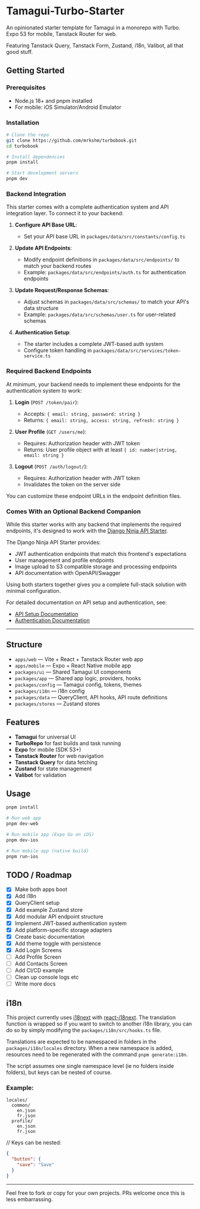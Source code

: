 # Tamagui-Turbo-Starter

An opinionated starter template for Tamagui in a monorepo with Turbo. Expo 53 for mobile, Tanstack Router for web.

Featuring Tanstack Query, Tanstack Form, Zustand, i18n, Valibot, all that good stuff.

## Getting Started

### Prerequisites

- Node.js 18+ and pnpm installed
- For mobile: iOS Simulator/Android Emulator

### Installation

```bash
# Clone the repo
git clone https://github.com/mrkshm/turbobook.git
cd turbobook

# Install dependencies
pnpm install

# Start development servers
pnpm dev
```

### Backend Integration

This starter comes with a complete authentication system and API integration layer. To connect it to your backend:

1. **Configure API Base URL**:

   - Set your API base URL in `packages/data/src/constants/config.ts`

2. **Update API Endpoints**:

   - Modify endpoint definitions in `packages/data/src/endpoints/` to match your backend routes
   - Example: `packages/data/src/endpoints/auth.ts` for authentication endpoints

3. **Update Request/Response Schemas**:

   - Adjust schemas in `packages/data/src/schemas/` to match your API's data structure
   - Example: `packages/data/src/schemas/user.ts` for user-related schemas

4. **Authentication Setup**:
   - The starter includes a complete JWT-based auth system
   - Configure token handling in `packages/data/src/services/token-service.ts`

### Required Backend Endpoints

At minimum, your backend needs to implement these endpoints for the authentication system to work:

1. **Login** (`POST /token/pair`):

   - Accepts: `{ email: string, password: string }`
   - Returns: `{ email: string, access: string, refresh: string }`

2. **User Profile** (`GET /users/me`):

   - Requires: Authorization header with JWT token
   - Returns: User profile object with at least `{ id: number|string, email: string }`

3. **Logout** (`POST /auth/logout/`):
   - Requires: Authorization header with JWT token
   - Invalidates the token on the server side

You can customize these endpoint URLs in the endpoint definition files.

### Comes With an Optional Backend Companion

While this starter works with any backend that implements the required endpoints, it's designed to work with the [Django Ninja API Starter](https://github.com/mrkshm/django-ninja-api-starter).

The Django Ninja API Starter provides:

- JWT authentication endpoints that match this frontend's expectations
- User management and profile endpoints
- Image upload to S3 compatible storage and processing endpoints
- API documentation with OpenAPI/Swagger

Using both starters together gives you a complete full-stack solution with minimal configuration.

For detailed documentation on API setup and authentication, see:

- [API Setup Documentation](./docs/api-setup.md)
- [Authentication Documentation](./docs/authentication.md)

---

## Structure

- `apps/web` — Vite + React + Tanstack Router web app
- `apps/mobile` — Expo + React Native mobile app
- `packages/ui` — Shared Tamagui UI components
- `packages/app` — Shared app logic, providers, hooks
- `packages/config` — Tamagui config, tokens, themes
- `packages/i18n` — i18n config
- `packages/data` — QueryClient, API hooks, API route definitions
- `packages/stores` — Zustand stores

## Features

- **Tamagui** for universal UI
- **TurboRepo** for fast builds and task running
- **Expo** for mobile (SDK 53+)
- **Tanstack Router** for web navigation
- **Tanstack Query** for data fetching
- **Zustand** for state management
- **Valibot** for validation

## Usage

```sh
pnpm install

# Run web app
pnpm dev-web

# Run mobile app (Expo Go on iOS)
pnpm dev-ios

# Run mobile app (native build)
pnpm run-ios
```

## TODO / Roadmap

- [x] Make both apps boot
- [x] Add i18n
- [x] QueryClient setup
- [x] Add example Zustand store
- [x] Add modular API endpoint structure
- [x] Implement JWT-based authentication system
- [x] Add platform-specific storage adapters
- [x] Create basic documentation
- [x] Add theme toggle with persistence
- [x] Add Login Screens
- [ ] Add Profile Screen
- [ ] Add Contacts Screen
- [ ] Add CI/CD example
- [ ] Clean up console logs etc
- [ ] Write more docs

## i18n

This project currently uses [i18next](https://www.i18next.com/) with [react-i18next](https://react.i18next.com/). The translation function is wrapped so if you want to switch to another i18n library, you can do so by simply modifying the `packages/i18n/src/hooks.ts` file.

Translations are expected to be namespaced in folders in the `packages/i18n/locales` directory. When a new namespace is added, resources need to be regenerated with the command `pnpm generate:i18n`.

The script assumes one single namespace level (ie no folders inside folders), but keys can be nested of course.

### Example:

```
locales/
  common/
    en.json
    fr.json
  profile/
    en.json
    fr.json
```

// Keys can be nested:

```json
{
  "button": {
    "save": "Save"
  }
}
```

---

Feel free to fork or copy for your own projects. PRs welcome once this is less embarrassing.
